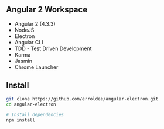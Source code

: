 ## Angular 2 Workspace

- Angular 2 (4.3.3)
- NodeJS
- Electron
- Angular CLI
- TDD - Test Driven Development
- Karma
- Jasmin
- Chrome Launcher

## Install
```bash
git clone https://github.com/erroldee/angular-electron.git
cd angular-electron

# Install dependencies
npm install